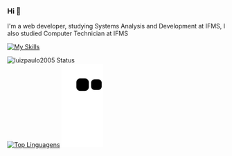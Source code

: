 ### Hi 👋

I'm a web developer, studying Systems Analysis and Development at IFMS, I also studied Computer Technician at IFMS

[![My Skills](https://skillicons.dev/icons?i=js,ts,bootstrap,nodejs,prisma,tailwind,postgres,react,next,express,nest,vercel)](https://skillicons.dev)


![luizpaulo2005 Status](https://github-readme-stats.vercel.app/api?username=luizpaulo2005&show_icons=true) <br>
[![Top Linguagens](https://github-readme-stats.vercel.app/api/top-langs/?username=luizpaulo2005&layout=compact)](https://github.com/anuraghazra/github-readme-stats)
![snake gif](https://github.com/luizpaulo2005/luizpaulo2005/blob/output/github-contribution-grid-snake.svg)
<!--
**luizpaulo2005/luizpaulo2005** is a ✨ _special_ ✨ repository because its `README.md` (this file) appears on your GitHub profile.

Here are some ideas to get you started:

- 🔭 I’m currently working on ...
- 🌱 I’m currently learning ...
- 👯 I’m looking to collaborate on ...
- 🤔 I’m looking for help with ...
- 💬 Ask me about ...
- 📫 How to reach me: ...
- 😄 Pronouns: ...
- ⚡ Fun fact: ...
-->
